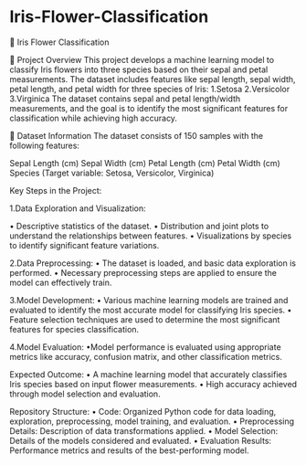 # Iris-Flower-Classification

🌸 Iris Flower Classification

📌 Project Overview
This project develops a machine learning model to classify Iris flowers into three species based on their sepal and petal measurements. The dataset includes features like sepal length, sepal width, petal length, and petal width for three species of Iris:
1.Setosa
2.Versicolor
3.Virginica
The dataset contains sepal and petal length/width measurements, and the goal is to identify the most significant features for classification while achieving high accuracy.

🔹 Dataset Information
The dataset consists of 150 samples with the following features:

Sepal Length (cm)
Sepal Width (cm)
Petal Length (cm)
Petal Width (cm)
Species (Target variable: Setosa, Versicolor, Virginica)

Key Steps in the Project:

1.Data Exploration and Visualization:

• Descriptive statistics of the dataset.
• Distribution and joint plots to understand the relationships between features.
• Visualizations by species to identify significant feature variations.

2.Data Preprocessing:
• The dataset is loaded, and basic data exploration is performed.
• Necessary preprocessing steps are applied to ensure the model can effectively train.

3.Model Development:
• Various machine learning models are trained and evaluated to identify the most accurate model for classifying Iris species.
• Feature selection techniques are used to determine the most significant features for species classification.

4.Model Evaluation:
•Model performance is evaluated using appropriate metrics like accuracy, confusion matrix, and other classification metrics.

Expected Outcome:
• A machine learning model that accurately classifies Iris species based on input flower measurements.
• High accuracy achieved through model selection and evaluation.

Repository Structure:
• Code: Organized Python code for data loading, exploration, preprocessing, model training, and evaluation.
• Preprocessing Details: Description of data transformations applied.
• Model Selection: Details of the models considered and evaluated.
• Evaluation Results: Performance metrics and results of the best-performing model.
